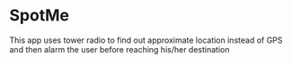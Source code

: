 # SpotMe
This app uses tower radio to find out approximate location instead of GPS and then alarm the user before reaching his/her destination
